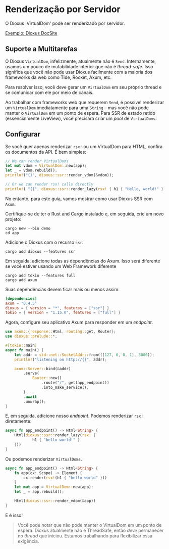 # Renderização por Servidor

O Dioxus 'VirtualDom' pode ser renderizado por servidor.

[Exemplo: Dioxus DocSite](https://github.com/dioxusLabs/docsite)

## Suporte a Multitarefas

O Dioxus `VirtualDom`, infelizmente, atualmente não é `Send`. Internamente, usamos um pouco de mutabilidade interior que não é _thread-safe_. Isso significa que você não pode usar Dioxus facilmente com a maioria dos frameworks da web como Tide, Rocket, Axum, etc.

Para resolver isso, você deve gerar um `VirtualDom` em seu próprio thread e se comunicar com ele por meio de canais.

Ao trabalhar com frameworks web que requerem `Send`, é possível renderizar um `VirtualDom` imediatamente para uma `String` – mas você não pode manter o `VirtualDom` em um ponto de espera. Para SSR de estado retido (essencialmente LiveView), você precisará criar um _pool_ de `VirtualDoms`.

## Configurar

Se você quer apenas renderizar `rsx!` ou um VirtualDom para HTML, confira os documentos da API. É bem simples:

```rust
// We can render VirtualDoms
let mut vdom = VirtualDom::new(app);
let _ = vdom.rebuild();
println!("{}", dioxus::ssr::render_vdom(&vdom));

// Or we can render rsx! calls directly
println!( "{}", dioxus::ssr::render_lazy(rsx! { h1 { "Hello, world!" } } );
```

No entanto, para este guia, vamos mostrar como usar Dioxus SSR com `Axum`.

Certifique-se de ter o Rust and Cargo instalado e, em seguida, crie um novo projeto:

```shell
cargo new --bin demo
cd app
```

Adicione o Dioxus com o recurso `ssr`:

```shell
cargo add dioxus --features ssr
```

Em seguida, adicione todas as dependências do Axum. Isso será diferente se você estiver usando um Web Framework diferente

```
cargo add tokio --features full
cargo add axum
```

Suas dependências devem ficar mais ou menos assim:

```toml
[dependencies]
axum = "0.4.5"
dioxus = { version = "*", features = ["ssr"] }
tokio = { version = "1.15.0", features = ["full"] }
```

Agora, configure seu aplicativo Axum para responder em um _endpoint_.

```rust
use axum::{response::Html, routing::get, Router};
use dioxus::prelude::*;

#[tokio::main]
async fn main() {
    let addr = std::net::SocketAddr::from(([127, 0, 0, 1], 3000));
    println!("listening on http://{}", addr);

    axum::Server::bind(&addr)
        .serve(
            Router::new()
                .route("/", get(app_endpoint))
                .into_make_service(),
        )
        .await
        .unwrap();
}
```

E, em seguida, adicione nosso _endpoint_. Podemos renderizar `rsx!` diretamente:

```rust
async fn app_endpoint() -> Html<String> {
    Html(dioxus::ssr::render_lazy(rsx! {
            h1 { "hello world!" }
    }))
}
```

Ou podemos renderizar `VirtualDoms`.

```rust
async fn app_endpoint() -> Html<String> {
    fn app(cx: Scope) -> Element {
        cx.render(rsx!(h1 { "hello world" }))
    }
    let mut app = VirtualDom::new(app);
    let _ = app.rebuild();

    Html(dioxus::ssr::render_vdom(&app))
}
```

E é isso!

> Você pode notar que não pode manter o VirtualDom em um ponto de espera. Dioxus atualmente não é ThreadSafe, então _deve_ permanecer no _thread_ que iniciou. Estamos trabalhando para flexibilizar essa exigência.
